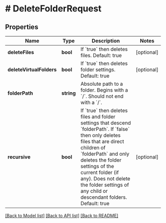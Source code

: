 # # DeleteFolderRequest

## Properties

Name | Type | Description | Notes
------------ | ------------- | ------------- | -------------
**deleteFiles** | **bool** | If &#x60;true&#x60; then deletes files.  Default: true | [optional]
**deleteVirtualFolders** | **bool** | If &#x60;true&#x60; then deletes folder settings.  Default: true | [optional]
**folderPath** | **string** | Absolute path to a folder. Begins with a &#x60;/&#x60;. Should not end with a &#x60;/&#x60;. |
**recursive** | **bool** | If &#x60;true&#x60; then deletes files and folder settings that descend &#x60;folderPath&#x60;.  If &#x60;false&#x60; then only deletes files that are direct children of &#x60;folderPath&#x60; and only deletes the folder settings of the current folder (if any). Does not delete the folder settings of any child or descendant folders.  Default: true | [optional]

[[Back to Model list]](../../README.md#models) [[Back to API list]](../../README.md#endpoints) [[Back to README]](../../README.md)
